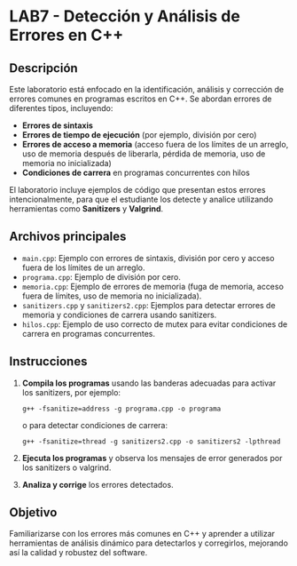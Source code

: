 # LAB7 - Detección y Análisis de Errores en C++

## Descripción

Este laboratorio está enfocado en la identificación, análisis y corrección de errores comunes en programas escritos en C++. Se abordan errores de diferentes tipos, incluyendo:

- **Errores de sintaxis**
- **Errores de tiempo de ejecución** (por ejemplo, división por cero)
- **Errores de acceso a memoria** (acceso fuera de los límites de un arreglo, uso de memoria después de liberarla, pérdida de memoria, uso de memoria no inicializada)
- **Condiciones de carrera** en programas concurrentes con hilos

El laboratorio incluye ejemplos de código que presentan estos errores intencionalmente, para que el estudiante los detecte y analice utilizando herramientas como **Sanitizers** y **Valgrind**.

## Archivos principales

- `main.cpp`: Ejemplo con errores de sintaxis, división por cero y acceso fuera de los límites de un arreglo.
- `programa.cpp`: Ejemplo de división por cero.
- `memoria.cpp`: Ejemplo de errores de memoria (fuga de memoria, acceso fuera de límites, uso de memoria no inicializada).
- `sanitizers.cpp` y `sanitizers2.cpp`: Ejemplos para detectar errores de memoria y condiciones de carrera usando sanitizers.
- `hilos.cpp`: Ejemplo de uso correcto de mutex para evitar condiciones de carrera en programas concurrentes.

## Instrucciones

1. **Compila los programas** usando las banderas adecuadas para activar los sanitizers, por ejemplo:
   ```
   g++ -fsanitize=address -g programa.cpp -o programa
   ```
   o para detectar condiciones de carrera:
   ```
   g++ -fsanitize=thread -g sanitizers2.cpp -o sanitizers2 -lpthread
   ```

2. **Ejecuta los programas** y observa los mensajes de error generados por los sanitizers o valgrind.

3. **Analiza y corrige** los errores detectados.

## Objetivo

Familiarizarse con los errores más comunes en C++ y aprender a utilizar herramientas de análisis dinámico para detectarlos y corregirlos, mejorando así la calidad y robustez del software. 